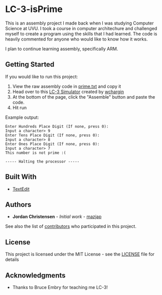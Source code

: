 # LC-3-isPrime

This is an assembly project I made back when I was studying Computer Science at UVU. I took a course in computer architechure and challenged myself to create a program using the skills that I had learned. The code is heavily commented for anyone who would like to know how it works.

I plan to continue learning assembly, specifically ARM.

## Getting Started

If you would like to run this project: 
1. View the raw assembly code in [prime.txt](https://raw.githubusercontent.com/mazjap/LC-3-isPrime/master/prime.txt) and copy it
2. Head over to this [LC-3 Simulator](https://wchargin.github.io/lc3web/) created by [wchargin](https://github.com/wchargin)
3. At the bottom of the page, click the "Assemble" button and paste the code.
4. Hit run

Example output:
```
Enter Hundreds Place Digit (If none, press 0):
Input a character> 9
Enter Tens Place Digit (If none, press 0):
Input a character> 8
Enter Ones Place Digit (If none, press 0):
Input a character> 7
This number is not prime :(

----- Halting the processor -----
```

## Built With

* [TextEdit](https://support.apple.com/guide/textedit/welcome/mac)

## Authors

* **Jordan Christensen** - *Initial work* - [mazjap](https://github.com/mazjap)

See also the list of [contributors](https://github.com/your/project/contributors) who participated in this project.

## License

This project is licensed under the MIT License - see the [LICENSE](LICENSE) file for details

## Acknowledgments

* Thanks to Bruce Embry for teaching me LC-3!
